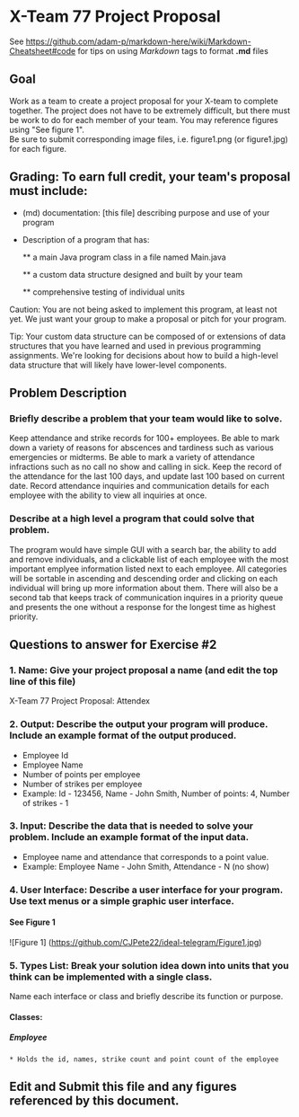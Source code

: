 # X-Team 77 Project Proposal

See https://github.com/adam-p/markdown-here/wiki/Markdown-Cheatsheet#code for tips on using *Markdown* tags to format __.md__ files

## Goal

Work as a team to create a project proposal for your X-team to complete together.
The project does not have to be extremely difficult,
but there must be work to do for each member of your team.
You may reference figures using "See figure 1".  
Be sure to submit corresponding image files, i.e. figure1.png (or figure1.jpg) for each figure.

## Grading: To earn full credit, your team's proposal must include:

* (md) documentation: [this file] describing purpose and use of your program

* Description of a program that has:

  ** a main Java program class in a file named Main.java
  
  ** a custom data structure designed and built by your team
  
  ** comprehensive testing of individual units
  
 Caution: You are not being asked to implement this program, at least not yet. 
 We just want your group to make a proposal or pitch for your program.
 
 Tip: Your custom data structure can be composed of or extensions of data structures that you have learned and used in previous programming assignments.  We're looking for decisions about how to build a high-level data structure that will likely have lower-level components.

## Problem Description

### Briefly describe a problem that your team would like to solve.  
Keep attendance and strike records for 100+ employees. Be able to mark down a variety of reasons for abscences and tardiness such as various emergencies or midterms. Be able to mark a variety of attendance infractions such as no call no show and calling in sick.
Keep the record of the attendance for the last 100 days, and update last 100 based on current date.
Record attendance inquiries and communication details for each employee with the ability to view all inquiries at once.

### Describe at a high level a program that could solve that problem.
The program would have simple GUI with a search bar, the ability to add and remove individuals, and a clickable list of each employee with the most important emplyee information listed next to each employee. All categories will be sortable in ascending and descending order and clicking on each individual will bring up more information about them. There will also be a second tab that keeps track of communication inquires in a priority queue and presents the one without a response for the longest time as highest priority.

## Questions to answer for Exercise #2

### 1. Name: Give your project proposal a name (and edit the top line of this file)
   X-Team 77 Project Proposal: Attendex 

### 2. Output: Describe the output your program will produce.  Include an example format of the output produced.
* Employee Id
* Employee Name
* Number of points per employee
* Number of strikes per employee
* Example: Id - 123456, Name - John Smith, Number of points: 4, Number of strikes - 1
### 3. Input: Describe the data that is needed to solve your problem. Include an example format of the input data.
* Employee name and attendance that corresponds to a point value.
* Example: Employee Name - John Smith, Attendance - N (no show)

### 4. User Interface: Describe a user interface for your program.  Use text menus or a simple graphic user interface.
   #### See Figure 1
![Figure 1] (https://github.com/CJPete22/ideal-telegram/Figure1.jpg)

### 5. Types List: Break your solution idea down into units that you think can be implemented with a single class.
   

Name each interface or class and briefly describe its function or purpose.
#### Classes:
##### Employee 
    * Holds the id, names, strike count and point count of the employee

## Edit and Submit this file and any figures referenced by this document.

